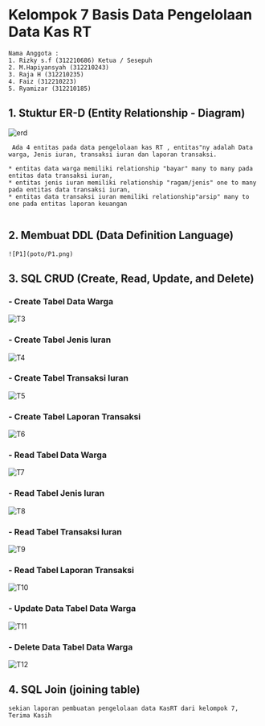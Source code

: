 # Kelompok 7 Basis Data Pengelolaan Data Kas RT

```
Nama Anggota :
1. Rizky s.f (312210686) Ketua / Sesepuh
2. M.Hapiyansyah (312210243)
3. Raja H (312210235)
4. Faiz (312210223) 
5. Ryamizar (312210185)

```
## 1. Stuktur ER-D (Entity Relationship - Diagram)

![erd](ER-D/erd.jpg)

```
 Ada 4 entitas pada data pengelolaan kas RT , entitas"ny adalah Data warga, Jenis iuran, transaksi iuran dan laporan transaksi.

* entitas data warga memiliki relationship "bayar" many to many pada entitas data transaksi iuran, 
* entitas jenis iuran memiliki relationship "ragam/jenis" one to many pada entitas data transaksi iuran, 
* entitas data transaksi iuran memiliki relationship"arsip" many to one pada entitas laporan keuangan


```
## 2. Membuat DDL (Data Definition Language)

```
![P1](poto/P1.png)
```
## 3. SQL CRUD (Create, Read, Update, and Delete)

### - Create Tabel Data Warga

![T3](poto/T3.png)

### - Create Tabel Jenis Iuran

![T4](poto/T4.png)

### - Create Tabel Transaksi Iuran

![T5](poto/T5.png)

### - Create Tabel Laporan Transaksi 

![T6](poto/T6.png)

### - Read Tabel Data Warga 

![T7](poto/T7.png)

### - Read Tabel Jenis Iuran

![T8](poto/T8.png)

### - Read Tabel Transaksi Iuran

![T9](poto/T9.png)

### - Read Tabel Laporan Transaksi

![T10](poto/T10.png)

### - Update Data Tabel Data Warga

![T11](poto/T11.png)

### - Delete Data Tabel Data Warga 

![T12](poto/T12.png)

## 4. SQL Join (joining table)

```
sekian laporan pembuatan pengelolaan data KasRT dari kelompok 7, 
Terima Kasih

```
